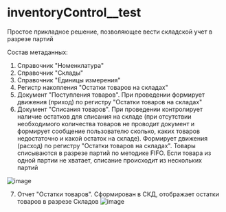 # inventoryControl__test
Простое прикладное решение, позволяющее вести складской учет в разрезе партий

Состав метаданных:
1. Справочник "Номенклатура"
2. Справочник "Склады"
3. Справочник "Единицы измерения"
4. Регистр накопления "Остатки товаров на складах"
5. Документ "Поступления товаров". При проведении формирует движения (приход) по регистру "Остатки товаров на складах"
6. Документ "Списания товаров". При проведении контролирует наличие остатков для списания на складе (при отсутствии необходимого количества товаров не проводит документ и формирует сообщение пользователю сколько, каких товаров недостаточно и какой остаток на складе). Формирует движения (расход) по регистру "Остатки товаров на складах". Товары списываются в разрезе партий по методике FIFO. Если товара из одной партии не хватает, списание происходит из нескольких партий
   
![image](https://github.com/PronkoEvgeniya/inventoryControl__test/assets/94559003/ee963dc9-0816-45ce-807e-9af5e4b7633a)

7. Отчет "Остатки товаров". Сформирован в СКД, отображает остатки товаров в разрезе Складов
![image](https://github.com/PronkoEvgeniya/inventoryControl__test/assets/94559003/fb740c0c-2d4b-43b7-bee4-81138d032e99)
